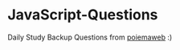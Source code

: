 # JavaScript-Questions
Daily Study Backup
Questions from [poiemaweb](https://poiemaweb.com/fastcampus)
:)
